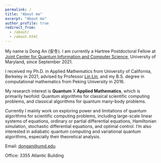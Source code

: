 ```yaml
---
permalink: /
title: "About me"
excerpt: "About me"
author_profile: true
redirect_from: 
  - /about/
  - /about.html
---
```


My name is Dong An (安冬). I am currently a Hartree Postdoctoral Fellow at [Joint Center for Quantum Information and Computer Science](https://quics.umd.edu), University of Maryland, since September 2021. 

I received my Ph.D. in Applied Mathematics from University of California, Berkeley in 2021, advised by Professor [Lin Lin](https://math.berkeley.edu/~linlin/), and my B.S. degree in computational mathematics from Peking University in 2016. 

My research interest is **Quantum** X **Applied Mathematics**, which is primarily twofold: Quantum algorithms for classical scientific computing problems, and classical algorithms for quantum many-body problems. 

Currently I mainly work on exploring power and limitations of quantum algorithms for scientific computing problems, including large-scale linear systems of equations, ordinary or partial differential equations, Hamiltonian simulation, stochastic differential equations, and optimal control. I’m also interested in adiabatic quantum computing and variational quantum algorithms, especially their theoretical analysis. 

  Email: dongan@umd.edu
  
  Office: 3355 Atlantic Building
